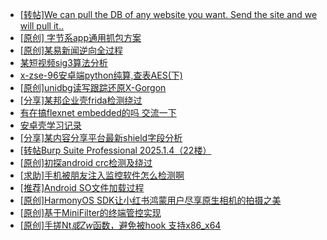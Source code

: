+ [[转帖]We can pull the DB of any website you want. Send the site and we will pull it..](https://bbs.kanxue.com/thread-285934.htm)
+ [[原创] 字节系app通用抓包方案](https://bbs.kanxue.com/thread-280165.htm)
+ [[原创]某易新闻逆向全过程](https://bbs.kanxue.com/thread-282546.htm)
+ [某短视频sig3算法分析](https://bbs.kanxue.com/thread-281317.htm)
+ [x-zse-96安卓端python纯算,查表AES(下)](https://bbs.kanxue.com/thread-281041.htm)
+ [[原创]unidbg读写跟踪还原X-Gorgon](https://bbs.kanxue.com/thread-285586.htm)
+ [[分享]某邦企业壳frida检测绕过](https://bbs.kanxue.com/thread-285932.htm)
+ [有在搞flexnet embedded的吗 交流一下](https://bbs.kanxue.com/thread-285907.htm)
+ [安卓壳学习记录](https://bbs.kanxue.com/thread-285870.htm)
+ [[分享]某内容分享平台最新shield字段分析](https://bbs.kanxue.com/thread-285929.htm)
+ [[转帖Burp Suite Professional 2025.1.4（22楼）](https://bbs.kanxue.com/thread-280744.htm)
+ [[原创]初探android crc检测及绕过](https://bbs.kanxue.com/thread-285790.htm)
+ [[求助]手机被朋友注入监控软件怎么检测啊](https://bbs.kanxue.com/thread-285935.htm)
+ [[推荐]Android SO文件加载过程](https://bbs.kanxue.com/thread-285818.htm)
+ [[原创]HarmonyOS SDK让小红书鸿蒙用户尽享原生相机的拍摄之美](https://bbs.kanxue.com/thread-285937.htm)
+ [[原创]基于MiniFilter的终端管控实现](https://bbs.kanxue.com/thread-285447.htm)
+ [[原创]手搓Nt*或Zw*函数，避免被hook 支持x86_x64](https://bbs.kanxue.com/thread-284264.htm)
